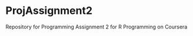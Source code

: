 ProjAssignment2
===============

Repository for Programming Assignment 2 for R Programming on Coursera
